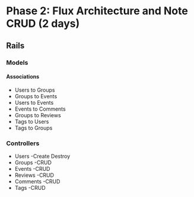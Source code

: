 # Phase 2: Flux Architecture and Note CRUD (2 days)

## Rails
### Models
#### Associations
* Users to Groups
* Groups to Events
* Users to Events
* Events to Comments
* Groups to Reviews
* Tags to Users
* Tags to Groups

### Controllers
* Users
  -Create Destroy
* Groups
  -CRUD
* Events
  -CRUD
* Reviews
  -CRUD
* Comments
  -CRUD
* Tags
  -CRUD
